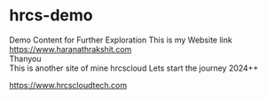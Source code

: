 # hrcs-demo
Demo Content for Further Exploration
This is my Website link <br>
https://www.haranathrakshit.com
<br>
Thanyou 
<br>
This is another site of mine hrcscloud
Lets start the journey 
2024++

https://www.hrcscloudtech.com
